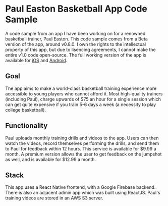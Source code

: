 # Paul Easton Basketball App Code Sample
A code sample from an app I have been working on for a renowned basketball trainer, Paul Easton. This code sample comes from a Beta version of the app, around v0.8.0. I own the rights to the intellectual property of this app, but due to lisencing agreements, I cannot make the entire v1.0 code open-source. The full working version of the app is available for [iOS](https://apps.apple.com/ma/app/paul-easton-basketball/id1572211821) and [Android](https://play.google.com/store/apps/details?id=com.pauleastonbasketball).

## Goal
The app aims to make a world-class basketball training experience more accessible to young players who cannot afford it. Most high-quality trainers (including Paul), charge upwards of $75 an hour for a single session which can get quite expensive if you train 5-6 days a week (a necessity to play college basketball).

## Functionality
Paul uploads monthly training drills and videos to the app. Users can then watch the videos, record themselves performing the drills, and send them to Paul for feedback within 12 hours. This service is available for $9.99 a month. A premium version allows the user to get feedback on the jumpshot as well, and is available for $12.99 a month.

## Stack
This app uses a React Native frontend, with a Google Firebase backend. There is also an adjacent admin app which was built using ReactJS. Paul's training videos are stored in an AWS S3 server.
